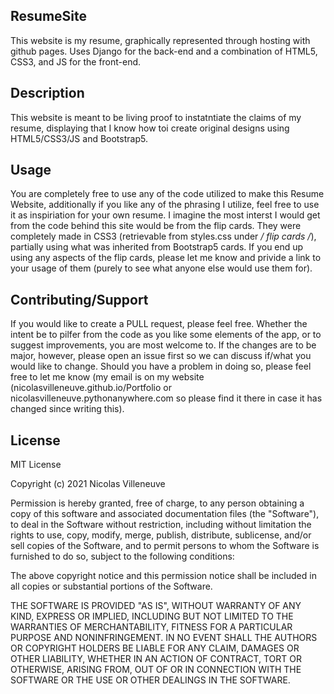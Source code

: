 ## ResumeSite
This website is my resume, graphically represented through hosting with github pages.
Uses Django for the back-end and a combination of HTML5, CSS3, and JS for the front-end.

## Description
This website is meant to be living proof to instatntiate the claims of my resume, displaying that I know how toi create original designs using HTML5/CSS3/JS and Bootstrap5. 

## Usage
You are completely free to use any of the code utilized to make this Resume Website, additionally if you like any of the phrasing I utilize, feel free to use it as inspiriation for your own resume. 
I imagine the most interst I would get from the code behind this site would be from the flip cards. They were completely made in CSS3 (retrievable from styles.css under */ flip cards /*), partially using what was inherited from Bootstrap5 cards. If you end up using any aspects of the flip cards, please let me know and privide a link to your usage of them (purely to see what anyone else would use them for). 


## Contributing/Support

If you would like to create a PULL request, please feel free. Whether the intent be to pilfer from the code as you like some elements of the app, or to suggest improvements, you are most welcome to. If the changes are to be major, however, please open an issue first so we can discuss if/what you would like to change. Should you have a problem in doing so, please feel free to let me know (my email is on my website (nicolasvilleneuve.github.io/Portfolio or nicolasvilleneuve.pythonanywhere.com so please find it there in case it has changed since writing this).


## License 
MIT License

Copyright (c) 2021 Nicolas Villeneuve

Permission is hereby granted, free of charge, to any person obtaining a copy of this software and associated documentation files (the "Software"), to deal in the Software without restriction, including without limitation the rights to use, copy, modify, merge, publish, distribute, sublicense, and/or sell copies of the Software, and to permit persons to whom the Software is furnished to do so, subject to the following conditions:

The above copyright notice and this permission notice shall be included in all copies or substantial portions of the Software.

THE SOFTWARE IS PROVIDED "AS IS", WITHOUT WARRANTY OF ANY KIND, EXPRESS OR IMPLIED, INCLUDING BUT NOT LIMITED TO THE WARRANTIES OF MERCHANTABILITY, FITNESS FOR A PARTICULAR PURPOSE AND NONINFRINGEMENT. IN NO EVENT SHALL THE AUTHORS OR COPYRIGHT HOLDERS BE LIABLE FOR ANY CLAIM, DAMAGES OR OTHER LIABILITY, WHETHER IN AN ACTION OF CONTRACT, TORT OR OTHERWISE, ARISING FROM, OUT OF OR IN CONNECTION WITH THE SOFTWARE OR THE USE OR OTHER DEALINGS IN THE SOFTWARE.

